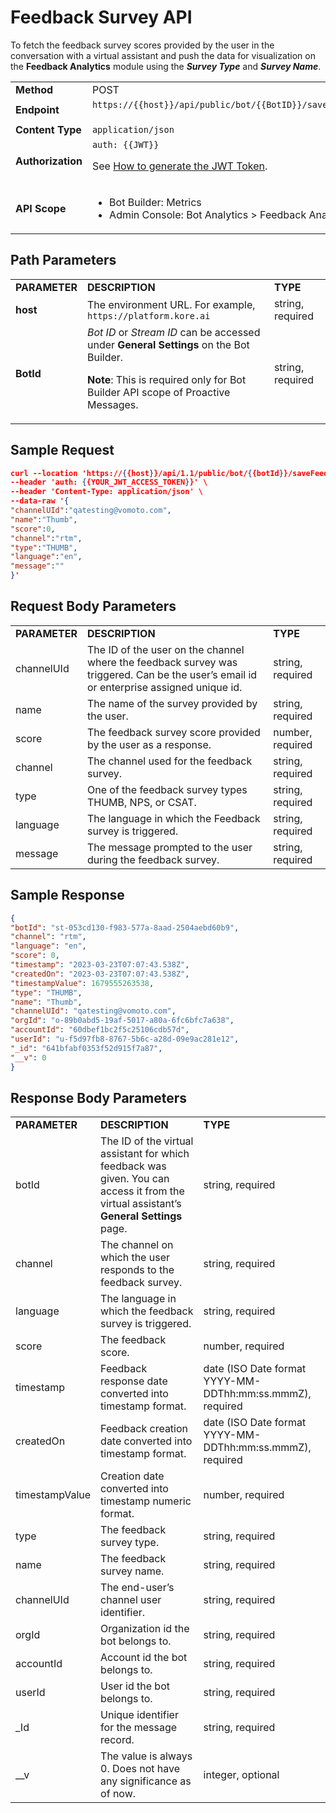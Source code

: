# Feedback Survey API

To fetch the feedback survey scores provided by the user in the conversation with a virtual assistant and push the data for visualization on the **Feedback Analytics** module using the **_Survey Type_** and **_Survey Name_**.

<table>
  <tr>
   <td><strong>Method</strong>
   </td>
   <td>POST
   </td>
  </tr>
  <tr>
   <td><strong>Endpoint</strong>
   </td>
   <td><code>https://{{host}}/api/public/bot/{{BotID}}/saveFeedback</code>
<p>
 
   </td>
  </tr>
  <tr>
   <td><strong>Content Type</strong>
   </td>
   <td><code>application/json</code>
   </td>
  </tr>
  <tr>
   <td><strong>Authorization</strong>
   </td>
   <td><code>auth: {{JWT}}</code>
<p>
See <a href="../api-introduction/#generating-the-jwt-token">How to generate the JWT Token</a>.
   </td>
  </tr>
  <tr>
   <td><strong>API Scope</strong>
   </td>
   <td>
<ul>

<li>Bot Builder: Metrics

<li>Admin Console: Bot Analytics > Feedback Analytics
</li>
</ul>
   </td>
  </tr>
</table>


## Path Parameters


<table>
  <tr>
   <td><strong>PARAMETER</strong>
   </td>
   <td><strong>DESCRIPTION</strong>
   </td>
   <td><strong>TYPE</strong>
   </td>
  </tr>
  <tr>
   <td><strong>host</strong>
   </td>
   <td>The environment URL. For example, <code>https://platform.kore.ai</code>
   </td>
   <td>string, required
   </td>
  </tr>
  <tr>
   <td><strong>BotId</strong>
   </td>
   <td><em>Bot ID</em> or <em>Stream ID</em> can be accessed under <strong>General Settings</strong> on the Bot Builder.
<p>
<strong>Note</strong>: This is required only for Bot Builder API scope of Proactive Messages.
   </td>
   <td>string, required
   </td>
  </tr>
</table>



## Sample Request


```json
curl --location 'https://{{host}}/api/1.1/public/bot/{{botId}}/saveFeedback' \
--header 'auth: {{YOUR_JWT_ACCESS_TOKEN}}' \
--header 'Content-Type: application/json' \
--data-raw '{
"channelUId":"qatesting@vomoto.com",
"name":"Thumb",
"score":0,
"channel":"rtm",
"type":"THUMB",
"language":"en",
"message":""
}'
```



## Request Body Parameters


<table>
  <tr>
   <td><strong>PARAMETER</strong>
   </td>
   <td><strong>DESCRIPTION</strong>
   </td>
   <td><strong>TYPE</strong>
   </td>
  </tr>
  <tr>
   <td>channelUId
   </td>
   <td>The ID of the user on the channel where the feedback survey was triggered. Can be the user’s email id or enterprise assigned unique id.
   </td>
   <td>string, required
   </td>
  </tr>
  <tr>
   <td>name
   </td>
   <td>The name of the survey provided by the user.
   </td>
   <td>string, required
   </td>
  </tr>
  <tr>
   <td>score
   </td>
   <td>The feedback survey score provided by the user as a response.
   </td>
   <td>number, required
   </td>
  </tr>
  <tr>
   <td>channel
   </td>
   <td>The channel used for the feedback survey.
   </td>
   <td>string, required
   </td>
  </tr>
  <tr>
   <td>type
   </td>
   <td>One of the feedback survey types THUMB, NPS, or CSAT.
   </td>
   <td>string, required
   </td>
  </tr>
  <tr>
   <td>language
   </td>
   <td>The language in which the Feedback survey is triggered.
   </td>
   <td>string, required
   </td>
  </tr>
  <tr>
   <td>message
   </td>
   <td>The message prompted to the user during the feedback survey.
   </td>
   <td>string, required
   </td>
  </tr>
</table>


 


## Sample Response


```json
{
"botId": "st-053cd130-f983-577a-8aad-2504aebd60b9",
"channel": "rtm",
"language": "en",
"score": 0,
"timestamp": "2023-03-23T07:07:43.538Z",
"createdOn": "2023-03-23T07:07:43.538Z",
"timestampValue": 1679555263538,
"type": "THUMB",
"name": "Thumb",
"channelUId": "qatesting@vomoto.com",
"orgId": "o-89b0abd5-19af-5017-a80a-6fc6bfc7a638",
"accountId": "60dbef1bc2f5c25106cdb57d",
"userId": "u-f5d97fb8-8767-5b6c-a28d-09e9ac281e12",
"_id": "641bfabf0353f52d915f7a87",
"__v": 0
}
```



## Response Body Parameters


<table>
  <tr>
   <td><strong>PARAMETER</strong>
   </td>
   <td><strong>DESCRIPTION</strong>
   </td>
   <td><strong>TYPE</strong>
   </td>
  </tr>
  <tr>
   <td>botId
   </td>
   <td>The ID of the virtual assistant for which feedback was given. You can access it from the virtual assistant’s <strong>General Settings</strong> page.
   </td>
   <td>string, required
   </td>
  </tr>
  <tr>
   <td>channel
   </td>
   <td>The channel on which the user responds to the feedback survey.
   </td>
   <td>string, required
   </td>
  </tr>
  <tr>
   <td>language
   </td>
   <td>The language in which the feedback survey is triggered.
   </td>
   <td>string, required
   </td>
  </tr>
  <tr>
   <td>score
   </td>
   <td>The feedback score.
   </td>
   <td>number, required
   </td>
  </tr>
  <tr>
   <td>timestamp
   </td>
   <td>Feedback response date converted into timestamp format.
   </td>
   <td>date (ISO Date format YYYY-MM-DDThh:mm:ss.mmmZ), required
   </td>
  </tr>
  <tr>
   <td>createdOn
   </td>
   <td>Feedback creation date converted into timestamp format.
   </td>
   <td>date (ISO Date format YYYY-MM-DDThh:mm:ss.mmmZ), required
   </td>
  </tr>
  <tr>
   <td>timestampValue
   </td>
   <td>Creation date converted into timestamp numeric format.
   </td>
   <td>number, required
   </td>
  </tr>
  <tr>
   <td>type
   </td>
   <td>The feedback survey type.
   </td>
   <td>string, required
   </td>
  </tr>
  <tr>
   <td>name
   </td>
   <td>The feedback survey name.
   </td>
   <td>string, required
   </td>
  </tr>
  <tr>
   <td>channelUId
   </td>
   <td>The end-user’s channel user identifier.
   </td>
   <td>string, required
   </td>
  </tr>
  <tr>
   <td>orgId
   </td>
   <td>Organization id the bot belongs to.
   </td>
   <td>string, required
   </td>
  </tr>
  <tr>
   <td>accountId
   </td>
   <td>Account id the bot belongs to.
   </td>
   <td>string, required
   </td>
  </tr>
  <tr>
   <td>userId
   </td>
   <td>User id the bot belongs to.
   </td>
   <td>string, required
   </td>
  </tr>
  <tr>
   <td>_Id
   </td>
   <td>Unique identifier for the message record.
   </td>
   <td>string, required
   </td>
  </tr>
  <tr>
   <td>__v
   </td>
   <td>The value is always 0. Does not have any significance as of now.
   </td>
   <td>integer, optional
   </td>
  </tr>
</table>

